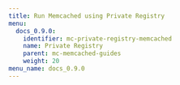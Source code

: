 ```yaml
---
title: Run Memcached using Private Registry
menu:
  docs_0.9.0:
    identifier: mc-private-registry-memcached
    name: Private Registry
    parent: mc-memcached-guides
    weight: 20
menu_name: docs_0.9.0
---
```


